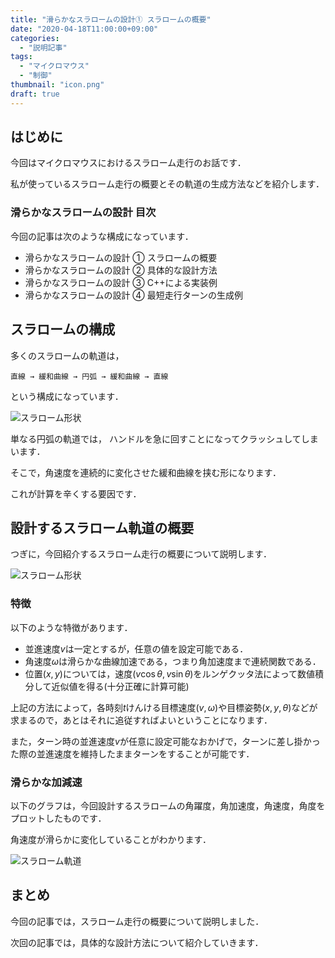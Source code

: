 ```yaml
---
title: "滑らかなスラロームの設計① スラロームの概要"
date: "2020-04-18T11:00:00+09:00"
categories:
  - "説明記事"
tags:
  - "マイクロマウス"
  - "制御"
thumbnail: "icon.png"
draft: true
---
```


## はじめに

今回はマイクロマウスにおけるスラローム走行のお話です．

私が使っているスラローム走行の概要とその軌道の生成方法などを紹介します．

### 滑らかなスラロームの設計 目次

今回の記事は次のような構成になっています．

- 滑らかなスラロームの設計 ① スラロームの概要
- 滑らかなスラロームの設計 ② 具体的な設計方法
- 滑らかなスラロームの設計 ③ C++による実装例
- 滑らかなスラロームの設計 ④ 最短走行ターンの生成例

<!--more-->

## スラロームの構成

多くのスラロームの軌道は，

    直線 → 緩和曲線 → 円弧 → 緩和曲線 → 直線

という構成になっています．

![スラローム形状](shape/shape_2_xy.svg)

単なる円弧の軌道では，
ハンドルを急に回すことになってクラッシュしてしまいます．

そこで，角速度を連続的に変化させた緩和曲線を挟む形になります．

これが計算を辛くする要因です．

## 設計するスラローム軌道の概要

つぎに，今回紹介するスラローム走行の概要について説明します．

![スラローム形状](shape/shape_2_xy.svg)

### 特徴

以下のような特徴があります．

- 並進速度$v$は一定とするが，任意の値を設定可能である．
- 角速度$\omega$は滑らかな曲線加速である，つまり角加速度まで連続関数である．
- 位置$(x,y)$については，速度$(v\cos\theta,v\sin\theta)$をルンゲクッタ法によって数値積分して近似値を得る(十分正確に計算可能)

上記の方法によって，各時刻$t$けんける目標速度$(v,\omega)$や目標姿勢$(x,y,\theta)$などが求まるので，あとはそれに追従すればよいということになります．

また，ターン時の並進速度$v$が任意に設定可能なおかげで，ターンに差し掛かった際の並進速度を維持したままターンをすることが可能です．

### 滑らかな加減速

以下のグラフは，今回設計するスラロームの角躍度，角加速度，角速度，角度をプロットしたものです．

角速度が滑らかに変化していることがわかります．

![スラローム軌道](shape/shape_2_t.svg)

## まとめ

今回の記事では，スラローム走行の概要について説明しました．

次回の記事では，具体的な設計方法について紹介していきます．

<script type="text/x-mathjax-config">
    MathJax.Hub.Config({tex2jax: {inlineMath: [['$','$'], ['\\(','\\)']]}});
</script>
